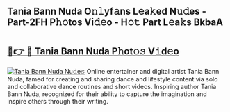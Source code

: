 ## Tania Bann Nuda O𝚗𝚕yf𝚊ns L𝚎a𝚔ed N𝚞𝚍es - Part-2FH P𝚑𝚘tos Vi𝚍𝚎o - H𝚘𝚝 Part L𝚎a𝚔s BkbaA

# <h2><a href="http://kf1dna1.oniu.top/?m=Tania+Bann+Nuda">🔗👉 🔴 Tania Bann Nuda P𝚑ot𝚘𝚜 V𝚒d𝚎o</a></h2>

[![Tania Bann Nuda Nu𝚍e𝚜](https://i.imgur.com/0qMVB7G.gif)](http://kf1dna1.oniu.top/?m=Tania+Bann+Nuda)
Online entertainer and digital artist Tania Bann Nuda, famed for creating and sharing dance and lifestyle content via solo and collaborative dance routines and short videos. Inspiring author Tania Bann Nuda, recognized for their ability to capture the imagination and inspire others through their writing.  
